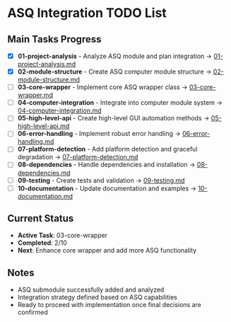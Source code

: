 # ASQ Integration TODO List

## Main Tasks Progress

- [x] **01-project-analysis** - Analyze ASQ module and plan integration → [01-project-analysis.md](01-project-analysis.md)
- [x] **02-module-structure** - Create ASQ computer module structure → [02-module-structure.md](02-module-structure.md)  
- [ ] **03-core-wrapper** - Implement core ASQ wrapper class → [03-core-wrapper.md](03-core-wrapper.md)
- [ ] **04-computer-integration** - Integrate into computer module system → [04-computer-integration.md](04-computer-integration.md)
- [ ] **05-high-level-api** - Create high-level GUI automation methods → [05-high-level-api.md](05-high-level-api.md)
- [ ] **06-error-handling** - Implement robust error handling → [06-error-handling.md](06-error-handling.md)
- [ ] **07-platform-detection** - Add platform detection and graceful degradation → [07-platform-detection.md](07-platform-detection.md)
- [ ] **08-dependencies** - Handle dependencies and installation → [08-dependencies.md](08-dependencies.md)
- [ ] **09-testing** - Create tests and validation → [09-testing.md](09-testing.md)
- [ ] **10-documentation** - Update documentation and examples → [10-documentation.md](10-documentation.md)

## Current Status
- **Active Task**: 03-core-wrapper
- **Completed**: 2/10
- **Next**: Enhance core wrapper and add more ASQ functionality

## Notes
- ASQ submodule successfully added and analyzed
- Integration strategy defined based on ASQ capabilities
- Ready to proceed with implementation once final decisions are confirmed